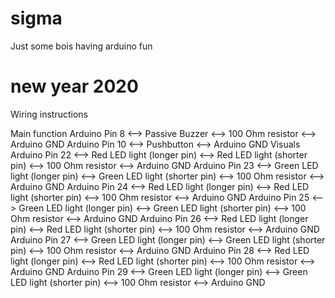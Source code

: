 # sigma

Just some bois having arduino fun

# new year 2020

Wiring instructions

Main function
Arduino Pin 8 <--> Passive Buzzer <--> 100 Ohm resistor <--> Arduino GND
Arduino Pin 10 <--> Pushbutton <--> Arduino GND
Visuals
Arduino Pin 22 <--> Red LED light (longer pin) <--> Red LED light (shorter pin) <--> 100 Ohm resistor <--> Arduino GND
Arduino Pin 23 <--> Green LED light (longer pin) <--> Green LED light (shorter pin) <--> 100 Ohm resistor <--> Arduino GND
Arduino Pin 24 <--> Red LED light (longer pin) <--> Red LED light (shorter pin) <--> 100 Ohm resistor <--> Arduino GND
Arduino Pin 25 <--> Green LED light (longer pin) <--> Green LED light (shorter pin) <--> 100 Ohm resistor <--> Arduino GND
Arduino Pin 26 <--> Red LED light (longer pin) <--> Red LED light (shorter pin) <--> 100 Ohm resistor <--> Arduino GND
Arduino Pin 27 <--> Green LED light (longer pin) <--> Green LED light (shorter pin) <--> 100 Ohm resistor <--> Arduino GND
Arduino Pin 28 <--> Red LED light (longer pin) <--> Red LED light (shorter pin) <--> 100 Ohm resistor <--> Arduino GND
Arduino Pin 29 <--> Green LED light (longer pin) <--> Green LED light (shorter pin) <--> 100 Ohm resistor <--> Arduino GND